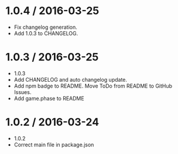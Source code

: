 

1.0.4 / 2016-03-25
==================

  * Fix changelog generation.
  * Add 1.0.3 to CHANGELOG.

1.0.3 / 2016-03-25
==================

  * 1.0.3
  * Add CHANGELOG and auto changelog update.
  * Add npm badge to README. Move ToDo from README to GitHub Issues.
  * Add game.phase to README

1.0.2 / 2016-03-24
==================

  * 1.0.2
  * Correct main file in package.json
